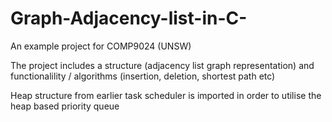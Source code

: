 # Graph-Adjacency-list-in-C-
An example project for COMP9024 (UNSW)

The project includes a structure (adjacency list graph representation)
and functionalility / algorithms (insertion, deletion, shortest path etc)

Heap structure from earlier task scheduler is imported
in order to utilise the heap based priority queue

